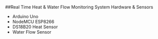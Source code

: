 ##Real Time Heat & Water Flow Monitoring System
Hardware & Sensors
<ul>
<li>Arduino Uno</li>
<li>NodeMCU ESP8266</li>
<li>DS18B20 Heat Sensor</li>
<li>Water Flow Sensor</li>
</ul>
